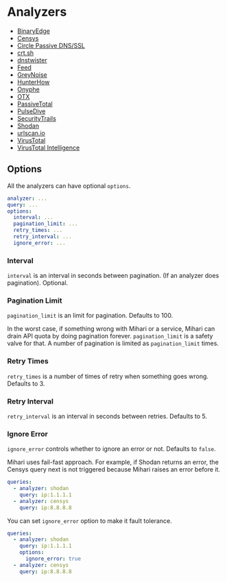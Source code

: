 # Analyzers

- [BinaryEdge](binaryedge.md)
- [Censys](censys.md)
- [Circle Passive DNS/SSL](circl.md)
- [crt.sh](crtsh.md)
- [dnstwister](dnstwister.md)
- [Feed](feed.md)
- [GreyNoise](greynoise.md)
- [HunterHow](hunterhow.md)
- [Onyphe](onyphe.md)
- [OTX](otx.md)
- [PassiveTotal](passivetotal.md)
- [PulseDive](pulsedive.md)
- [SecurityTrails](securitytrails.md)
- [Shodan](shodan.md)
- [urlscan.io](urlscan.md)
- [VirusTotal](virustotal.md)
- [VirusTotal Intelligence](virustotal_intelligence.md)

## Options

All the analyzers can have optional `options`.

```yaml
analyzer: ...
query: ...
options:
  interval: ...
  pagination_limit: ...
  retry_times: ...
  retry_interval: ...
  ignore_error: ...
```

### Interval

`interval` is an interval in seconds between pagination. (If an analyzer does pagination). Optional.

### Pagination Limit

`pagination_limit` is an limit for pagination. Defaults to 100.

In the worst case, if something wrong with Mihari or a service, Mihari can drain API quota by doing pagination forever.
`pagination_limit` is a safety valve for that. A number of pagination is limited as `pagination_limit` times.

### Retry Times

`retry_times` is a number of times of retry when something goes wrong. Defaults to 3.

### Retry Interval

`retry_interval` is an interval in seconds between retries. Defaults to 5.

### Ignore Error

`ignore_error` controls whether to ignore an error or not. Defaults to `false`.

Mihari uses fail-fast approach. For example, if Shodan returns an error, the Censys query next is not triggered because Mihari raises an error before it.

```yaml
queries:
  - analyzer: shodan
    query: ip:1.1.1.1
  - analyzer: censys
    query: ip:8.8.8.8
```

You can set `ignore_error` option to make it fault tolerance.

```yaml
queries:
  - analyzer: shodan
    query: ip:1.1.1.1
    options:
      ignore_error: true
  - analyzer: censys
    query: ip:8.8.8.8
```
